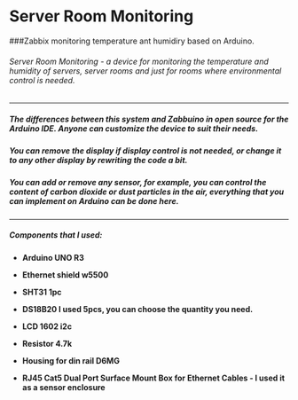 # Server Room Monitoring
###Zabbix monitoring temperature ant humidiry based on Arduino.

###### Server Room Monitoring - a device for monitoring the temperature and humidity of servers, server rooms and just for rooms where environmental control is needed.


------------

##### The differences between this system and Zabbuino in open source for the Arduino IDE. Anyone can customize the device to suit their needs. 
##### You can remove the display if display control is not needed, or change it to any other display by rewriting the code a bit. 
##### You can add or remove any sensor, for example, you can control the content of carbon dioxide or dust particles in the air, everything that you can implement on Arduino can be done here.

------------


##### Components that I used:
- **Arduino UNO R3**

- **Ethernet shield w5500**

- **SHT31 1pc**

- **DS18B20 I used 5pcs, you can choose the quantity you need.**

- **LCD 1602 i2c**

- **Resistor 4.7k**

- **Housing for din rail D6MG**

- **RJ45 Cat5 Dual Port Surface Mount Box for Ethernet Cables - I used it as a sensor enclosure**

